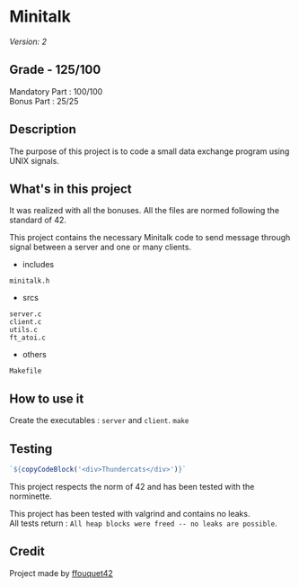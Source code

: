 # Minitalk

*Version: 2*

## Grade - 125/100

Mandatory Part : 100/100  
Bonus Part : 25/25

## Description

The purpose of this project is to code a small data exchange program using UNIX signals.

## What's in this project

It was realized with all the bonuses. All the files are normed following the standard of 42.

This project contains the necessary Minitalk code to send message through signal between a server and one or many clients.

* includes

`minitalk.h`  

* srcs

`server.c`  
`client.c`  
`utils.c`  
`ft_atoi.c`  

* others

`Makefile`  

## How to use it

Create the executables : `server` and `client`.
```make```

## Testing

```javascript
`${copyCodeBlock('<div>Thundercats</div>')}`
```

This project respects the norm of 42 and has been tested with the norminette.  

This project has been tested with valgrind and contains no leaks.  
All tests return : `All heap blocks were freed -- no leaks are possible`.  
 
## Credit

Project made by [ffouquet42](https://github.com/ffouquet42)